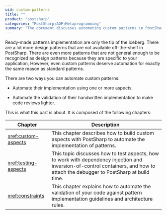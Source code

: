 ```yaml
---
uid: custom-patterns
title: ""
product: "postsharp"
categories: "PostSharp;AOP;Metaprogramming"
summary: "The document discusses automating custom patterns in PostSharp, either by implementing aspects or validating handwritten implementation. It also outlines chapters on building custom aspects, testing aspects, and automating validation."
---
```

Ready-made patterns implementation are only the tip of the iceberg. There are a lot more design patterns that are not available off-the-shelf in PostSharp. There are even more patterns that are not general enough to be recognized as design patterns because they are specific to your application, However, even custom patterns deserve automation for exactly the same reason as standard patterns. 

There are two ways you can automate custom patterns:

* Automate their implementation using one or more aspects.

* Automate the validation of their handwritten implementation to make code reviews lighter.

This is what this part is about. It is composed of the following chapters:

| Chapter | Description |
|---------|-------------|
| <xref:custom-aspects> | This chapter describes how to build custom aspects with PostSharp to automate the implementation of patterns. |
| <xref:testing-aspects> | This topic discusses how to test aspects, how to work with dependency injection and inversion-of-control containers, and how to attach the debugger to PostSharp at build time. |
| <xref:constraints> | This chapter explains how to automate the validation of your code against pattern implementation guidelines and architecture rules. |

